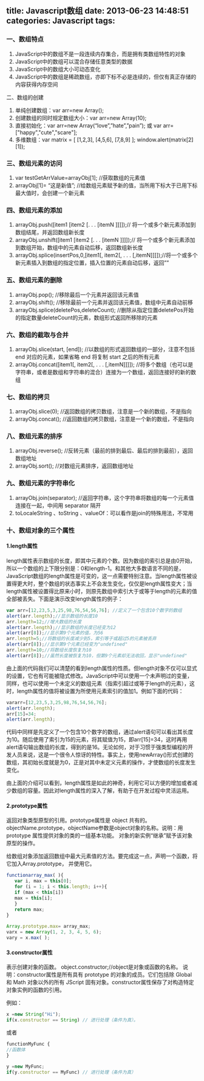title: Javascript数组
date: 2013-06-23 14:48:51
categories: Javascript
tags:
---
### 一、数组特点
1. JavaScript中的数组不是一段连续内存集合，而是拥有类数组特性的对象
2. JavaScript中的数组可以混合存储任意类型的数据
3. JavaScript中的数组大小可动态变化
4. JavaScript中的数组是稀疏数组，亦即下标不必是连续的，但仅有真正存储的内容获得内存空间

二、数组的创建
1. 单纯创建数组：var arr=new Array();
2. 创建数组的同时规定数组大小：var arr=new Array(10);
3. 直接初始化：var arr=new Array(“love”,”hate”,”pain”); 或 var arr=["happy","cute","scare"];
4. 多维数组：var matrix = [ [1,2,3], [4,5,6], [7,8,9] ]; window.alert(matrix[2][1]);
<!-- more -->

### 三、数组元素的访问
1. var testGetArrValue=arrayObj[1]; //获取数组的元素值
2. arrayObj[1]= “这是新值”; //给数组元素赋予新的值，当所用下标大于已用下标最大值时，会创建一个新元素

### 四、数组元素的添加
1. arrayObj.push([item1 [item2 [. . . [itemN ]]]]);// 将一个或多个新元素添加到数组结尾，并返回数组新长度
2. arrayObj.unshift([item1 [item2 [. . . [itemN ]]]]);// 将一个或多个新元素添加到数组开始，数组中的元素自动后移，返回数组新长度
3. arrayObj.splice(insertPos,0,[item1[, item2[, . . . [,itemN]]]]);//将一个或多个新元素插入到数组的指定位置，插入位置的元素自动后移，返回””

### 五、数组元素的删除
1. arrayObj.pop(); //移除最后一个元素并返回该元素值
2. arrayObj.shift(); //移除最前一个元素并返回该元素值，数组中元素自动前移
3. arrayObj.splice(deletePos,deleteCount); //删除从指定位置deletePos开始的指定数量deleteCount的元素，数组形式返回所移除的元素

### 六、数组的截取与合并
1. arrayObj.slice(start, [end]); //以数组的形式返回数组的一部分，注意不包括 end 对应的元素，如果省略 end 将复制 start 之后的所有元素
2. arrayObj.concat([item1[, item2[, . . . [,itemN]]]]); //将多个数组（也可以是字符串，或者是数组和字符串的混合）连接为一个数组，返回连接好的新的数组

### 七、数组的拷贝
1. arrayObj.slice(0); //返回数组的拷贝数组，注意是一个新的数组，不是指向
2. arrayObj.concat(); //返回数组的拷贝数组，注意是一个新的数组，不是指向

### 八、数组元素的排序
1. arrayObj.reverse(); //反转元素（最前的排到最后、最后的排到最前），返回数组地址
2. arrayObj.sort(); //对数组元素排序，返回数组地址

### 九、数组元素的字符串化
1. arrayObj.join(separator); //返回字符串，这个字符串将数组的每一个元素值连接在一起，中间用 separator 隔开
2. toLocaleString 、toString 、valueOf：可以看作是join的特殊用法，不常用

### 十、数组对象的三个属性
#### 1.length属性
length属性表示数组的长度，即其中元素的个数。因为数组的索引总是由0开始，所以一个数组的上下限分别是：0和length-1。和其他大多数语言不同的是，JavaScript数组的length属性是可变的，这一点需要特别注意。当length属性被设置得更大时，整个数组的状态事实上不会发生变化，仅仅是length属性变大；当length属性被设置得比原来小时，则原先数组中索引大于或等于length的元素的值全部被丢失。下面是演示改变length属性的例子：
```javascript
var arr=[12,23,5,3,25,98,76,54,56,76]; //定义了一个包含10个数字的数组
alert(arr.length);//显示数组的长度10
arr.length=12;//增大数组的长度
alert(arr.length);//显示数组的长度已经变为12
alert(arr[8]);//显示第9个元素的值，为56
arr.length=5;//将数组的长度减少到5，索引等于或超过5的元素被丢弃
alert(arr[8]);//显示第9个元素已经变为"undefined"
arr.length=10;//将数组长度恢复为10
alert(arr[8]);//虽然长度被恢复为10，但第9个元素却无法收回，显示"undefined"
```
由上面的代码我们可以清楚的看到length属性的性质。但length对象不仅可以显式的设置，它也有可能被隐式修改。JavaScript中可以使用一个未声明过的变量，同样，也可以使用一个未定义的数组元素（指索引超过或等于length的元素），这时，length属性的值将被设置为所使用元素索引的值加1。例如下面的代码：
```javascript
vararr=[12,23,5,3,25,98,76,54,56,76];
alert(arr.length);
arr[15]=34;
alert(arr.length);
```
代码中同样是先定义了一个包含10个数字的数组，通过alert语句可以看出其长度为10。随后使用了索引为15的元素，将其赋值为15，即arr[15]=34，这时再用alert语句输出数组的长度，得到的是16。无论如何，对于习惯于强类型编程的开发人员来说，这是一个很令人惊讶的特性。事实上，使用newArray()形式创建的数组，其初始长度就是为0，正是对其中未定义元素的操作，才使数组的长度发生变化。

由上面的介绍可以看到，length属性是如此的神奇，利用它可以方便的增加或者减少数组的容量。因此对length属性的深入了解，有助于在开发过程中灵活运用。

#### 2.prototype属性
返回对象类型原型的引用。prototype属性是 object 共有的。objectName.prototype，objectName参数是object对象的名称。说明：用prototype 属性提供对象的类的一组基本功能。 对象的新实例“继承”赋予该对象原型的操作。

给数组对象添加返回数组中最大元素值的方法。要完成这一点，声明一个函数，将它加入Array.prototype， 并使用它。
```javascript
functionarray_max( ){
   var i, max = this[0];
   for (i = 1; i < this.length; i++){
   if (max < this[i])
   max = this[i];
   }
   return max;
}
 
Array.prototype.max= array_max;
varx = new Array(1, 2, 3, 4, 5, 6);
vary = x.max( );
```

#### 3.constructor属性
表示创建对象的函数。
object.constructor;//object是对象或函数的名称。
说明：constructor属性是所有具有 prototype 的对象的成员。它们包括除 Global 和 Math 对象以外的所有 JScript 固有对象。constructor属性保存了对构造特定对象实例的函数的引用。

例如：
```javascript
x =new String("Hi");
if(x.constructor == String) // 进行处理（条件为真）。
```
或者
```javascript
functionMyFunc {
//函数体
}
 
y =new MyFunc;
if(y.constructor == MyFunc) // 进行处理（条件为真）
```